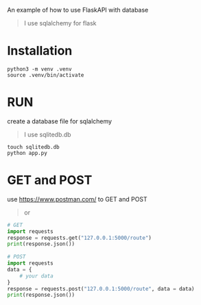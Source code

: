 An example of how to use FlaskAPI with database  
> I use sqlalchemy for flask
# Installation
```
python3 -m venv .venv  
source .venv/bin/activate  
```
# RUN
create a database file for sqlalchemy  
> I use sqlitedb.db  
```
touch sqlitedb.db  
python app.py
```

# GET and POST
use <https://www.postman.com/> to GET and POST  
> or  
```python
# GET
import requests  
response = requests.get("127.0.0.1:5000/route")  
print(response.json())  
  
# POST
import requests  
data = {
    # your data
}
response = requests.post("127.0.0.1:5000/route", data = data)   
print(response.json())  
```